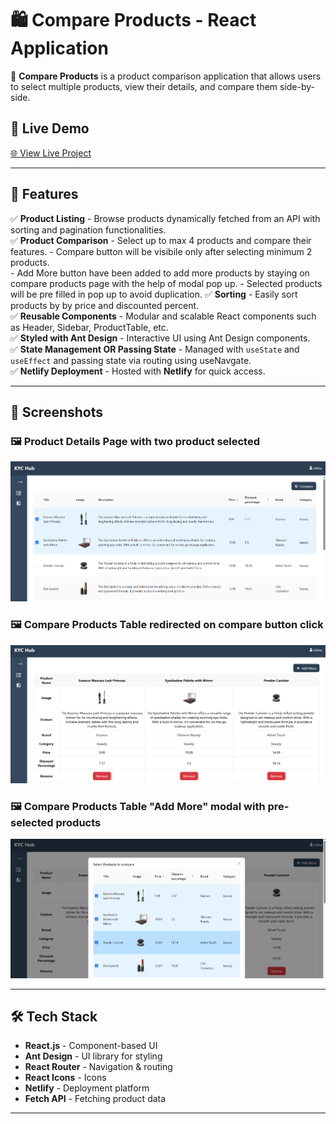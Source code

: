 # 🛍️ Compare Products - React Application

🚀 **Compare Products** is a product comparison application that allows users to select multiple products, view their details, and compare them side-by-side.

## 🔗 Live Demo
[🌐 View Live Project](https://67cc496c67df740d795a6ff8--compare-products-by-vibha.netlify.app/)

---

## 📌 Features
✅ **Product Listing** - Browse products dynamically fetched from an API with sorting and pagination functionalities.  
✅ **Product Comparison** - Select up to max 4 products and compare their features.
                           - Compare button will be visibile only after selecting minimum 2 products.  
                           - Add More button have been added to add more products by staying on compare products page with the help of modal pop up.
                           - Selected products will be pre filled in pop up to avoid duplication.
✅ **Sorting** - Easily sort products by by price and discounted percent.  
✅ **Reusable Components** - Modular and scalable React components such as Header, Sidebar, ProductTable, etc.  
✅ **Styled with Ant Design** - Interactive UI using Ant Design components.  
✅ **State Management OR Passing State** - Managed with `useState` and `useEffect` and passing state via routing using useNavgate.  
✅ **Netlify Deployment** - Hosted with **Netlify** for quick access.  

---

## 📸 Screenshots
### 🖼 **Product Details Page with two product selected**
![Product Details](public/snapshots/image1.png)

### 🖼 **Compare Products Table redirected on compare button click**
![Compare Products](public/snapshots/image2.png)

### 🖼 **Compare Products Table "Add More" modal with pre-selected products**
![Compare Products](public/snapshots/image3.png)

---

## 🛠️ Tech Stack
- **React.js** - Component-based UI  
- **Ant Design** - UI library for styling  
- **React Router** - Navigation & routing  
- **React Icons** - Icons
- **Netlify** - Deployment platform  
- **Fetch API** - Fetching product data  

---
